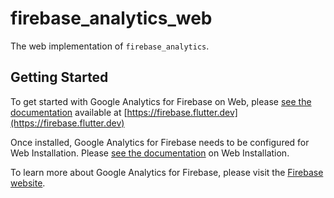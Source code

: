 # firebase_analytics_web

The web implementation of `firebase_analytics`.

## Getting Started

To get started with Google Analytics for Firebase on Web,
please [see the documentation](https://firebase.flutter.dev/docs/analytics/overview)
available at [https://firebase.flutter.dev](https://firebase.flutter.dev)

Once installed, Google Analytics for Firebase needs to be configured for Web Installation.
Please [see the documentation](https://firebase.flutter.dev/docs/analytics/overview#3-web-only-add-the-sdk) on Web
Installation.

To learn more about Google Analytics for Firebase, please visit
the [Firebase website](https://firebase.google.com/products/analytics).
